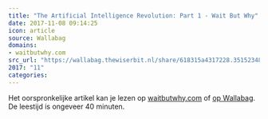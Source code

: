 ```yaml
---
title: "The Artificial Intelligence Revolution: Part 1 - Wait But Why"
date: 2017-11-08 09:14:25
icon: article
source: Wallabag
domains:
- waitbutwhy.com
src_url: "https://wallabag.thewiserbit.nl/share/618315a4317228.35152348"
2017: "11"
categories:
---
```

Het oorspronkelijke artikel kan je lezen op [waitbutwhy.com](https://waitbutwhy.com/2015/01/artificial-intelligence-revolution-1.html) of [op Wallabag](https://wallabag.thewiserbit.nl/share/618315a4317228.35152348). De leestijd is ongeveer 40 minuten.